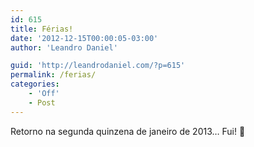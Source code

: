 ```yaml
---
id: 615
title: Férias!
date: '2012-12-15T00:00:05-03:00'
author: 'Leandro Daniel'

guid: 'http://leandrodaniel.com/?p=615'
permalink: /ferias/
categories:
    - 'Off'
    - Post
---
```


Retorno na segunda quinzena de janeiro de 2013… Fui! 🙂